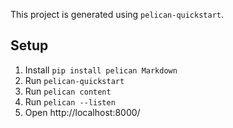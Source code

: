 This project is generated using `pelican-quickstart`.

## Setup

1. Install `pip install pelican Markdown`
2. Run `pelican-quickstart`
3. Run `pelican content`
4. Run `pelican --listen`
5. Open http://localhost:8000/
